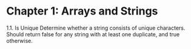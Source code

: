 # Chapter 1: Arrays and Strings



1.1. Is Unique
Determine whether a string consists of unique characters. Should return false for any string with at least one duplicate, and true otherwise.

